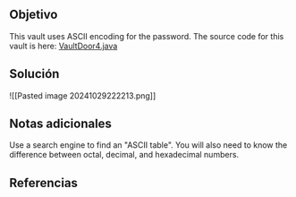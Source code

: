 
## Objetivo
This vault uses ASCII encoding for the password. The source code for this vault is here: [VaultDoor4.java](https://jupiter.challenges.picoctf.org/static/09d3002ae349631324a17e2255ae8df2/VaultDoor4.java)


## Solución

![[Pasted image 20241029222213.png]]
## Notas adicionales
Use a search engine to find an "ASCII table".
You will also need to know the difference between octal, decimal, and hexadecimal numbers.
## Referencias



